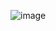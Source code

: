 ![image](https://github.com/Ireal-ai/SQLAcademyTaskSolution/assets/82309024/cb2f7fc2-7411-4b8c-bbcb-2ee9b58874e0)

